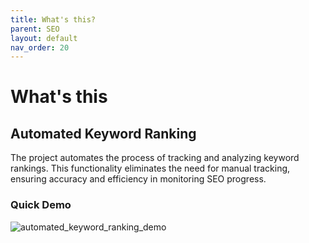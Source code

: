 ```yaml
---
title: What's this?
parent: SEO
layout: default
nav_order: 20
---
```

# What's this
## Automated Keyword Ranking
The project automates the process of tracking and analyzing keyword rankings. This functionality eliminates the need for manual tracking, ensuring accuracy and efficiency in monitoring SEO progress.

### Quick Demo
![automated_keyword_ranking_demo](automated_keyword_ranking_demo.jpg)

